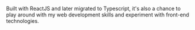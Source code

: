 Built with ReactJS and later migrated to Typescript, it's also a chance to play around with my web development skills
and experiment with front-end technologies.
